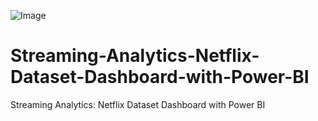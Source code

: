 ![Image](https://github.com/user-attachments/assets/abebc46b-c337-4f68-9375-421ee525a9b0)

# Streaming-Analytics-Netflix-Dataset-Dashboard-with-Power-BI
Streaming Analytics: Netflix Dataset Dashboard with Power BI



